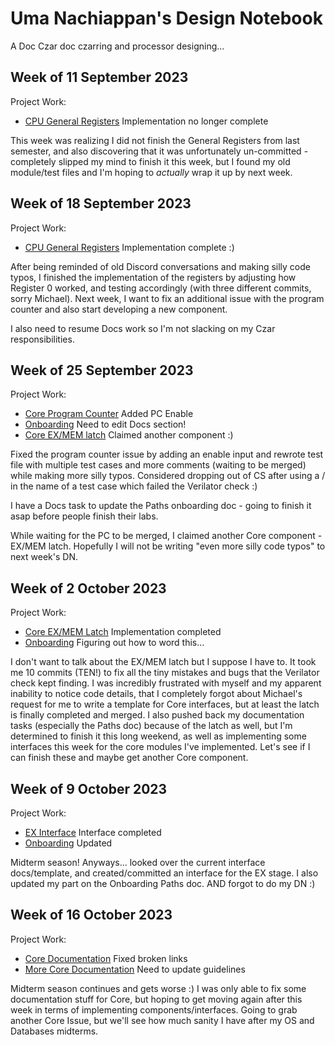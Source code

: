 # Uma Nachiappan's Design Notebook

A Doc Czar doc czarring and processor designing...

## Week of 11 September 2023

Project Work:
* [CPU General Registers](https://github.com/NYU-Processor-Design/nyu-core/issues/5) Implementation no longer complete

This week was realizing I did not finish the General Registers from last semester, and also discovering that it was unfortunately un-committed - completely slipped my mind to finish it this week, but I found my old module/test files and I'm hoping to *actually* wrap it up by next week.

## Week of 18 September 2023

Project Work:
* [CPU General Registers]([https://github.com/NYU-Processor-Design/nyu-core/issues/5](https://github.com/NYU-Processor-Design/nyu-core/pull/51)) Implementation complete :)

After being reminded of old Discord conversations and making silly code typos, I finished the implementation of the registers by adjusting how Register 0 worked, and testing accordingly (with three different commits, sorry Michael). Next week, I want to fix an additional issue with the program counter and also start developing a new component.

I also need to resume Docs work so I'm not slacking on my Czar responsibilities.

## Week of 25 September 2023

Project Work:
* [Core Program Counter](https://github.com/NYU-Processor-Design/nyu-core/pull/54) Added PC Enable
* [Onboarding](https://github.com/NYU-Processor-Design/nyu-processor-design.github.io/blob/lab7/src/getting_started/onboarding/08_paths.md) Need to edit Docs section!
* [Core EX/MEM latch](https://github.com/NYU-Processor-Design/nyu-core/issues/8) Claimed another component :)

Fixed the program counter issue by adding an enable input and rewrote test file with multiple test cases and more comments (waiting to be merged) while making more silly typos. Considered dropping out of CS after using a / in the name of a test case which failed the Verilator check :)

I have a Docs task to update the Paths onboarding doc - going to finish it asap before people finish their labs.

While waiting for the PC to be merged, I claimed another Core component - EX/MEM latch. Hopefully I will not be writing "even more silly code typos" to next week's DN.

## Week of 2 October 2023

Project Work:
* [Core EX/MEM Latch](https://github.com/NYU-Processor-Design/nyu-core/issues/8) Implementation completed
* [Onboarding](https://github.com/NYU-Processor-Design/nyu-processor-design.github.io/blob/lab7/src/getting_started/onboarding/08_paths.md) Figuring out how to word this...

I don't want to talk about the EX/MEM latch but I suppose I have to. It took me 10 commits (TEN!) to fix all the tiny mistakes and bugs that the Verilator check kept finding. I was incredibly frustrated with myself and my apparent inability to notice code details, that I completely forgot about Michael's request for me to write a template for Core interfaces, but at least the latch is finally completed and merged. I also pushed back my documentation tasks (especially the Paths doc) because of the latch as well, but I'm determined to finish it this long weekend, as well as implementing some interfaces this week for the core modules I've implemented. Let's see if I can finish these and maybe get another Core component.

## Week of 9 October 2023

Project Work: 
* [EX Interface](https://github.com/NYU-Processor-Design/nyu-core/commit/55b9dc72c85bf5a26f9133088b312f537d308613) Interface completed
* [Onboarding](https://github.com/NYU-Processor-Design/nyu-processor-design.github.io/blob/lab7/src/getting_started/onboarding/08_paths.md) Updated

Midterm season! Anyways... looked over the current interface docs/template, and created/committed an interface for the EX stage. I also updated my part on the Onboarding Paths doc. AND forgot to do my DN :)

## Week of 16 October 2023

Project Work:
* [Core Documentation](https://github.com/NYU-Processor-Design/nyu-core/commit/d0230af3724270312edc7ebfed5a76d100100b36) Fixed broken links
* [More Core Documentation](https://github.com/NYU-Processor-Design/nyu-core/issues/100) Need to update guidelines

Midterm season continues and gets worse :) I was only able to fix some documentation stuff for Core, but hoping to get moving again after this week in terms of implementing components/interfaces. Going to grab another Core Issue, but we'll see how much sanity I have after my OS and Databases midterms.
